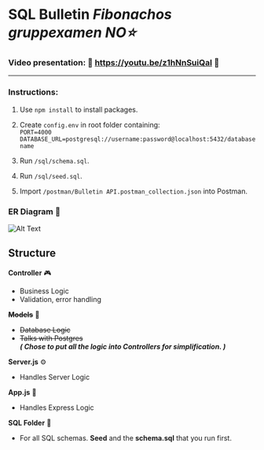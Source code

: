 # **SQL Bulletin** **_Fibonachos gruppexamen_** _NO⭐_

### Video presentation: 📼 https://youtu.be/z1hNnSuiQaI 📼

---

### **Instructions:**

1. Use `npm install` to install packages.

2. Create `config.env` in root folder containing: <br>`PORT=4000`<br>
   `DATABASE_URL=postgresql://username:password@localhost:5432/databasename`

3. Run `/sql/schema.sql`.

4. Run `/sql/seed.sql`.

5. Import `/postman/Bulletin API.postman_collection.json` into Postman.

### ER Diagram 📏

![Alt Text](https://media.discordapp.net/attachments/1355442392521642066/1375010243427303455/ER-diagram.png?ex=68302194&is=682ed014&hm=cf5950e723daf2504cb88b3436d810686ef615536fa331d999e26985dd3eab4d&=&format=webp&quality=lossless)

## Structure

**Controller** 🎮

- Business Logic
- Validation, error handling

~~**Models**~~ 📝

- ~~Database Logic~~
- ~~Talks with Postgres~~
  <br>
  **_( Chose to put all the logic into Controllers for simplification. )_**

**Server.js** ⚙️

- Handles Server Logic

**App.js** 📲

- Handles Express Logic

**SQL Folder** 📐

- For all SQL schemas. **Seed** and the **schema.sql** that you run first.
